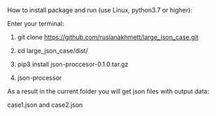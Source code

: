 How to install package and run (use Linux, python3.7 or higher):

Enter your terminal:

1. git clone https://github.com/ruslanakhmett/large_json_case.git

2. cd large_json_case/dist/

3. pip3 install json-proccesor-0.1.0.tar.gz

4. json-processor

As a result in the current folder you will get json files with output data:

case1.json and case2.json
